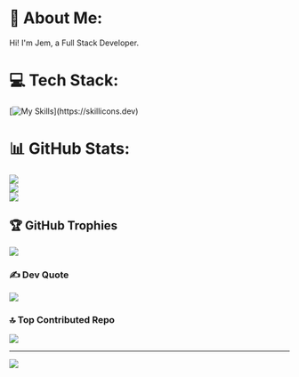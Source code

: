 # 💫 About Me:
Hi! I'm Jem, a Full Stack Developer.


# 💻 Tech Stack:
 [![My Skills](https://skillicons.dev/icons?i=alpinejs,angular,cs,cloudflare,css,django,docker,dotnet,express,firebase,flutter,git,html,js,jquery,laravel,less,mongodb,mysql,nextjs,nodejs,php,postgres,react,sass,spring,sqlite,tailwind,ts,vite,wordpress,)](https://skillicons.dev)
# 📊 GitHub Stats:
![](https://github-readme-stats.vercel.app/api?username=jmsjcmc&theme=dracula&hide_border=false&include_all_commits=true&count_private=true)<br/>
![](https://github-readme-streak-stats.herokuapp.com/?user=jmsjcmc&theme=dracula&hide_border=false)<br/>
![](https://github-readme-stats.vercel.app/api/top-langs/?username=jmsjcmc&theme=dracula&count=10&hide_border=false&include_all_commits=true&count_private=true&layout=compact)

## 🏆 GitHub Trophies
![](https://github-profile-trophy.vercel.app/?username=jmsjcmc&theme=dracula&no-frame=false&no-bg=false&margin-w=4)

### ✍️ Dev Quote
![](https://quotes-github-readme.vercel.app/api?type=horizontal&theme=merko)

### 🔝 Top Contributed Repo
![](https://github-contributor-stats.vercel.app/api?username=jmsjcmc&limit=5&theme=darcula&combine_all_yearly_contributions=true)

---
[![](https://visitcount.itsvg.in/api?id=jmsjcmc&icon=5&color=0)](https://visitcount.itsvg.in)

<!-- Proudly created with GPRM ( https://gprm.itsvg.in ) -->
